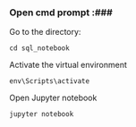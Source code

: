 ### Open cmd prompt :###

Go to the directory:
```
cd sql_notebook
```
Activate the virtual environment
```
env\Scripts\activate
```
Open Jupyter notebook
```
jupyter notebook
```

